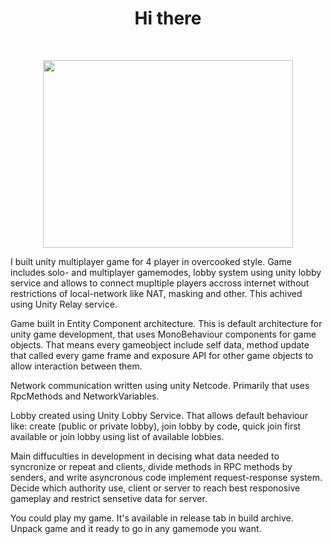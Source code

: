 <h1 align="center">Hi there</a> </h1>
<br>
<div>
  <p align="center">
    <img src="https://habrastorage.org/r/w1560/getpro/habr/upload_files/b5e/aa4/b1a/b5eaa4b1ae8399cf4b599c3459572aa6.jpg" width="400" height="300" >
  </p>
  <p>
    I built unity multiplayer game for 4 player in overcooked style.
    Game includes solo- and multiplayer gamemodes, lobby system using unity lobby service and allows to connect mupltiple players accross internet without restrictions of local-network like NAT, masking and other. This achived using Unity Relay service.
  </p>

  <p>
    Game built in Entity Component architecture. This is default architecture for unity game development, that uses MonoBehaviour components for game objects. That means every gameobject include self data, method update that called every game frame and exposure API for other game objects to allow interaction between them. 
  </p>
  <p>
    Network communication written using unity Netcode. Primarily that uses RpcMethods and NetworkVariables.
  </p>
  <p>
    Lobby created using Unity Lobby Service. That allows default behaviour like: create (public or private lobby), join lobby by code, quick join first available or join lobby using list of available lobbies. 
  </p>
  <p>
    Main diffuculties in development in decising what data needed to syncronize or repeat and clients, divide methods in RPC methods by senders, and write asyncronous code implement request-response system. Decide which authority use, client or server to reach best responosive gameplay and restrict sensetive data for server.
  </p>
  <p>
    You could play my game. It's available in release tab in build archive. Unpack game and it ready to go in any gamemode you want.
  </p>
</div>
